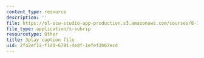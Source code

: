 ```yaml
---
content_type: resource
description: ''
file: https://ol-ocw-studio-app-production.s3.amazonaws.com/courses/8-13-14-experimental-physics-i-ii-junior-lab-fall-2016-spring-2017/2f42ef12f1d06791de8f1efef2b67ecd_3032016.srt
file_type: application/x-subrip
resourcetype: Other
title: 3play caption file
uid: 2f42ef12-f1d0-6791-de8f-1efef2b67ecd
---
```


